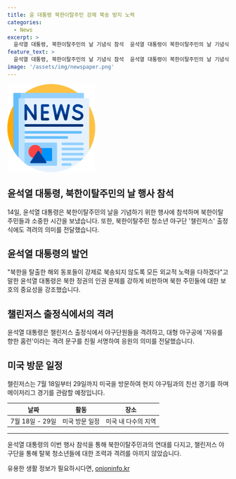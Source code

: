 ```yaml
---
title: 윤 대통령 북한이탈주민 강제 북송 방지 노력
categories:
  - News
excerpt: >
  윤석열 대통령, 북한이탈주민의 날 기념식 참석  윤석열 대통령이 북한이탈주민의 날 기념식에 참석하며 북한 동포들을 격려하고 인권 문제를 강하게 비판했다. 또한 탈북 청소년 야구단 챌린저스의 미국 방문 출정식에서 대형 야구공에 격려 문구와 친필 서명을 하며 야구단을 응원했다. 클릭을 유도하는 핵심 포인트는 윤 대통령의 북한 정권 비판과 격려하는 모습이다.
feature_text: >
  윤석열 대통령, 북한이탈주민의 날 기념식 참석  윤석열 대통령이 북한이탈주민의 날 기념식에 참석하며 북한 동포들을 격려하고 인권 문제를 강하게 비판했다. 또한 탈북 청소년 야구단 챌린저스의 미국 방문 출정식에서 대형 야구공에 격려 문구와 친필 서명을 하며 야구단을 응원했다. 클릭을 유도하는 핵심 포인트는 윤 대통령의 북한 정권 비판과 격려하는 모습이다.
image: '/assets/img/newspaper.png'
---
```


<p><img src="/assets/img/newspaper.png" alt="kimp 속보" /></p>

<h2>윤석열 대통령, 북한이탈주민의 날 행사 참석</h2>

<p data-ke-size="size16">14일, 윤석열 대통령은 북한이탈주민의 날을 기념하기 위한 행사에 참석하며 북한이탈주민들과 소중한 시간을 보냈습니다. 또한, 북한이탈주민 청소년 야구단 '챌린저스' 출정식에도 격려의 의미를 전달했습니다.</p>

<h2 data-ke-size="size26">윤석열 대통령의 발언</h2>

<p data-ke-size="size16">"북한을 탈출한 해외 동포들이 강제로 북송되지 않도록 모든 외교적 노력을 다하겠다"고 말한 윤석열 대통령은 북한 정권의 인권 문제를 강하게 비판하며 북한 주민들에 대한 보호의 중요성을 강조했습니다.</p>

<h2 data-ke-size="size26">챌린저스 출정식에서의 격려</h2>

<p data-ke-size="size16">윤석열 대통령은 챌린저스 출정식에서 야구단원들을 격려하고, 대형 야구공에 '자유를 향한 홈런'이라는 격려 문구를 친필 서명하여 응원의 의미를 전달했습니다.</p>

<h2 data-ke-size="size26">미국 방문 일정</h2>

<p data-ke-size="size16">챌린저스는 7월 18일부터 29일까지 미국을 방문하여 현지 야구팀과의 친선 경기를 하며 메이저리그 경기를 관람할 예정입니다.</p>

<table>
    <thead>
        <tr>
            <th style="text-align: center; height: 17px;"><b>날짜</b></th>
            <th style="text-align: center; height: 17px;"><b>활동</b></th>
            <th style="text-align: center; height: 17px;"><b>장소</b></th>
        </tr>
    </thead>
    <tbody>
        <tr>
            <td style="text-align: center; height: 17px;">7월 18일 - 29일</td>
            <td style="text-align: center; height: 17px;">미국 방문 일정</td>
            <td style="text-align: center; height: 17px;">미국 내 다수의 지역</td>
        </tr>
    </tbody>
</table>

<hr>

<p data-ke-size="size16">윤석열 대통령의 이번 행사 참석을 통해 북한이탈주민과의 연대를 다지고, 챌린저스 야구단을 통해 탈북 청소년들에 대한 조력과 격려를 아끼지 않았습니다.</p>
유용한 생활 정보가 필요하시다면, <a href="https://onioninfo.kr" rel="dofollow">onioninfo.kr</a>


